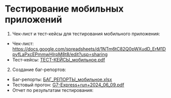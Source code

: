 # Тестирование мобильных приложений
1. Чек-лист и тест-кейсы для тестирования мобильного приложения:
- Чек-лист: https://docs.google.com/spreadsheets/d/1NTm6tC82Q0pWXudD_ErM1DpvfLaPxcEPmmwHlrpM8t8/edit?usp=sharing
- Тест-кейсы: [ТЕСТ-КЕЙСЫ_мобильное.pdf](https://github.com/user-attachments/files/15786156/-._.pdf)
2. Создание баг-репортов:
- Баг-репорты: [БАГ_РЕПОРТЫ_мобильное.xlsx](https://github.com/user-attachments/files/15778180/_._.xlsx)
- Тестовый прогон: [G7-Express+run+2024_06_09.pdf](https://github.com/user-attachments/files/15753033/G7-Express%2Brun%2B2024_06_09.pdf)
- Отчет по результатам тестирования: 

